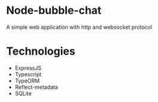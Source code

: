 # Node-bubble-chat
A simple web application with http and websocket protocol

# Technologies

- ExpressJS
- Typescript
- TypeORM 
- Reflect-metadata
- SQLite